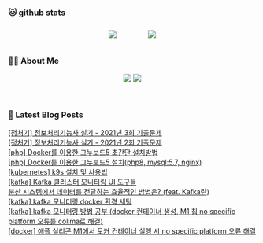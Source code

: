 
###  🐱 github stats  

<div id="main" align="center">
    <img src="https://github-readme-stats.vercel.app/api?username=peterica&count_private=true&show_icons=true&theme=radical"
        style="height: auto; margin-left: 20px; margin-right: 20px; padding: 10px;"/>
    <img src="https://github-readme-stats.vercel.app/api/top-langs/?username=peterica&layout=compact"   
        style="height: auto; margin-left: 20px; margin-right: 20px; padding: 10px;"/>
</div>

###  💁‍♀️ About Me  
<p align="center">
    <a href="https://peterica.tistory.com/"><img src="https://img.shields.io/badge/Blog-FF5722?style=flat-square&logo=Blogger&logoColor=white"/></a>
    <a href="mailto:ilovefran.ofm@gmail.com"><img src="https://img.shields.io/badge/Gmail-d14836?style=flat-square&logo=Gmail&logoColor=white&link=ilovefran.ofm@gmail.com"/></a>
</p>

<br>

### 📕 Latest Blog Posts   

<a href ="https://peterica.tistory.com/613"> [정처기] 정보처리기능사 실기 - 2021년 3회 기출문제 </a> <br><a href ="https://peterica.tistory.com/612"> [정처기] 정보처리기능사 실기 - 2021년 2회 기출문제 </a> <br><a href ="https://peterica.tistory.com/611"> [php] Docker를 이용한 그누보드5 초간단 설치방법 </a> <br><a href ="https://peterica.tistory.com/610"> [php] Docker를 이용한 그누보드5 설치(php8, mysql:5.7, nginx) </a> <br><a href ="https://peterica.tistory.com/276"> [kubernetes] k9s 설치 및 사용법 </a> <br><a href ="https://peterica.tistory.com/609"> [kafka] Kafka 클러스터 모니터링 UI 도구들 </a> <br><a href ="https://peterica.tistory.com/605"> 분산 시스템에서 데이터를 전달하는 효율적인 방법은? (feat. Kafka란) </a> <br><a href ="https://peterica.tistory.com/604"> [kafka] kafka 모니터링 docker 환경 세팅 </a> <br><a href ="https://peterica.tistory.com/602"> [kafka] kafka 모니터링 방법 공부 (docker 컨테이너 생성, M1 칩 no specific platform 오류를 colima로 해결) </a> <br><a href ="https://peterica.tistory.com/603"> [docker] 애플 실리콘 M1에서 도커 컨테이너 실행 시 no specific platform 오류 해결 </a> <br>